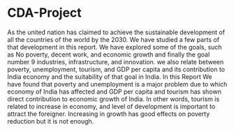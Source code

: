 # CDA-Project
As the united nation has claimed to achieve the sustainable development of all the countries of the world by the 2030. We have studied a few parts of that development in this report. We have explored some of the goals, such as No poverty, decent work, and economic growth and finally the goal number 9 industries, infrastructure, and innovation. we also relate between poverty, unemployment, tourism, and GDP per capita and its contribution to India economy and the suitability of that goal in India. 
In this Report We have found that poverty and unemployment is a major problem due to which economy of India has affected and GDP per capita and tourism has shown direct contribution to economic growth of India.
In other words, tourism is related to increase in economy, and level of development is important to attract the foreigner. 
Increasing in growth has good effects on poverty reduction but it is not enough. 
